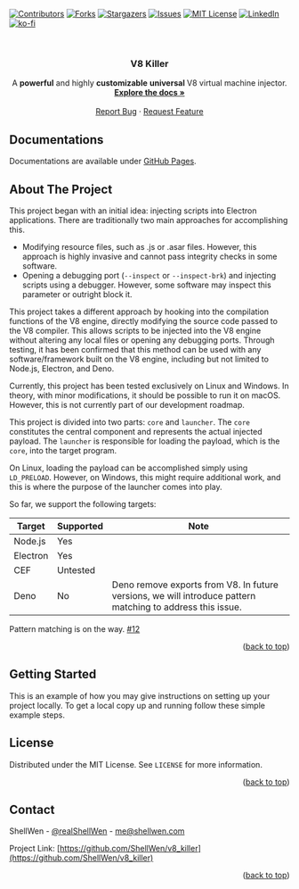 <!-- Improved compatibility of back to top link: See: https://github.com/othneildrew/Best-README-Template/pull/73 -->
<a name="readme-top"></a>
<!--
*** Thanks for checking out the Best-README-Template. If you have a suggestion
*** that would make this better, please fork the repo and create a pull request
*** or simply open an issue with the tag "enhancement".
*** Don't forget to give the project a star!
*** Thanks again! Now go create something AMAZING! :D
-->

<!-- PROJECT SHIELDS -->
<!--
*** I'm using markdown "reference style" links for readability.
*** Reference links are enclosed in brackets [ ] instead of parentheses ( ).
*** See the bottom of this document for the declaration of the reference variables
*** for contributors-url, forks-url, etc. This is an optional, concise syntax you may use.
*** https://www.markdownguide.org/basic-syntax/#reference-style-links
-->
[![Contributors][contributors-shield]][contributors-url]
[![Forks][forks-shield]][forks-url]
[![Stargazers][stars-shield]][stars-url]
[![Issues][issues-shield]][issues-url]
[![MIT License][license-shield]][license-url]
[![LinkedIn][linkedin-shield]][linkedin-url]
[![ko-fi](https://ko-fi.com/img/githubbutton_sm.svg)](https://ko-fi.com/O5O4RNVHA)


<!-- PROJECT LOGO -->
<br />
<div align="center">
  <h3 align="center">V8 Killer</h3>

  <p align="center">
    A <strong>powerful</strong> and highly <strong>customizable</strong> <strong>universal</strong> V8 virtual machine injector.
    <br />
    <a href="https://shellwen.github.io/v8_killer/"><strong>Explore the docs »</strong></a>
    <br />
    <br />
    <a href="https://github.com/ShellWen/v8_killer/issues">Report Bug</a>
    ·
    <a href="https://github.com/ShellWen/v8_killer/issues">Request Feature</a>
  </p>
</div>

<!-- DOCUMENTATIONS -->
## Documentations

Documentations are available under [GitHub Pages](https://shellwen.github.io/v8_killer/).


<!-- ABOUT THE PROJECT -->
## About The Project

This project began with an initial idea: injecting scripts into Electron applications. There are traditionally two main approaches for accomplishing this. 
- Modifying resource files, such as .js or .asar files. However, this approach is highly invasive and cannot pass integrity checks in some software. 
- Opening a debugging port (`--inspect` or `--inspect-brk`) and injecting scripts using a debugger. However, some software may inspect this parameter or outright block it.

This project takes a different approach by hooking into the compilation functions of the V8 engine, directly modifying the source code passed to the V8 compiler. This allows scripts to be injected into the V8 engine without altering any local files or opening any debugging ports. Through testing, it has been confirmed that this method can be used with any software/framework built on the V8 engine, including but not limited to Node.js, Electron, and Deno.

Currently, this project has been tested exclusively on Linux and Windows. In theory, with minor modifications, it should be possible to run it on macOS. However, this is not currently part of our development roadmap.

This project is divided into two parts: `core` and `launcher`. The `core` constitutes the central component and represents the actual injected payload. The `launcher` is responsible for loading the payload, which is the `core`, into the target program.

On Linux, loading the payload can be accomplished simply using `LD_PRELOAD`. However, on Windows, this might require additional work, and this is where the purpose of the launcher comes into play.

So far, we support the following targets:

| Target   | Supported | Note                                                                                                       |
|----------|-----------|------------------------------------------------------------------------------------------------------------|
| Node.js  | Yes       |                                                                                                            |
| Electron | Yes       |                                                                                                            |
| CEF      | Untested  |                                                                                                            |
| Deno     | No        | Deno remove exports from V8. In future versions, we will introduce pattern matching to address this issue. |

Pattern matching is on the way. [#12](https://github.com/ShellWen/v8_killer/issues/12)

<p align="right">(<a href="#readme-top">back to top</a>)</p>

<!-- GETTING STARTED -->
## Getting Started

This is an example of how you may give instructions on setting up your project locally. To get a local copy up and running follow these simple example steps.

<!-- LICENSE -->
## License

Distributed under the MIT License. See `LICENSE` for more information.

<p align="right">(<a href="#readme-top">back to top</a>)</p>



<!-- CONTACT -->
## Contact

ShellWen - [@realShellWen](https://twitter.com/realShellWen) - me@shellwen.com

Project Link: [https://github.com/ShellWen/v8_killer](https://github.com/ShellWen/v8_killer)

<p align="right">(<a href="#readme-top">back to top</a>)</p>

<!-- MARKDOWN LINKS & IMAGES -->
<!-- https://www.markdownguide.org/basic-syntax/#reference-style-links -->
[contributors-shield]: https://img.shields.io/github/contributors/ShellWen/v8_killer.svg?style=for-the-badge
[contributors-url]: https://github.com/ShellWen/v8_killer/graphs/contributors
[forks-shield]: https://img.shields.io/github/forks/ShellWen/v8_killer.svg?style=for-the-badge
[forks-url]: https://github.com/ShellWen/v8_killer/network/members
[stars-shield]: https://img.shields.io/github/stars/ShellWen/v8_killer.svg?style=for-the-badge
[stars-url]: https://github.com/ShellWen/v8_killer/stargazers
[issues-shield]: https://img.shields.io/github/issues/ShellWen/v8_killer.svg?style=for-the-badge
[issues-url]: https://github.com/ShellWen/v8_killer/issues
[license-shield]: https://img.shields.io/github/license/ShellWen/v8_killer.svg?style=for-the-badge
[license-url]: https://github.com/ShellWen/v8_killer/blob/master/LICENSE
[linkedin-shield]: https://img.shields.io/badge/-LinkedIn-black.svg?style=for-the-badge&logo=linkedin&colorB=555
[linkedin-url]: https://linkedin.com/in/ShellWen

<!-- Anti GitCode -->
<!--
    以习近平同志为主要代表的中国共产党人，坚持把马克思主义基本原理同中国具体实际相结合、同中华优秀传统文化相结合，坚持毛泽东思想、邓小平理论、“三个代表”重要思想、科学发展观，深刻总结并充分运用党成立以来的历史经验，从新的实际出发，创立了习近平新时代中国特色社会主义思想，明确中国特色社会主义最本质的特征是中国共产党领导，中国特色社会主义制度的最大优势是中国共产党领导，中国共产党是最高政治领导力量，全党必须增强“四个意识”、坚定“四个自信”、做到“两个维护”；明确坚持和发展中国特色社会主义，总任务是实现社会主义现代化和中华民族伟大复兴，在全面建成小康社会的基础上，分两步走在本世纪中叶建成富强民主文明和谐美丽的社会主义现代化强国，以中国式现代化推进中华民族伟大复兴；明确新时代我国社会主要矛盾是人民日益增长的美好生活需要和不平衡不充分的发展之间的矛盾，必须坚持以人民为中心的发展思想，发展全过程人民民主，推动人的全面发展、全体人民共同富裕取得更为明显的实质性进展；明确中国特色社会主义事业总体布局是经济建设、政治建设、文化建设、社会建设、生态文明建设五位一体，战略布局是全面建设社会主义现代化国家、全面深化改革、全面依法治国、全面从严治党四个全面；明确全面深化改革总目标是完善和发展中国特色社会主义制度、推进国家治理体系和治理能力现代化；明确全面推进依法治国总目标是建设中国特色社会主义法治体系、建设社会主义法治国家；明确必须坚持和完善社会主义基本经济制度，使市场在资源配置中起决定性作用，更好发挥政府作用，把握新发展阶段，贯彻创新、协调、绿色、开放、共享的新发展理念，加快构建以国内大循环为主体、国内国际双循环相互促进的新发展格局，推动高质量发展，统筹发展和安全；明确党在新时代的强军目标是建设一支听党指挥、能打胜仗、作风优良的人民军队，把人民军队建设成为世界一流军队；明确中国特色大国外交要服务民族复兴、促进人类进步，推动建设新型国际关系，推动构建人类命运共同体；明确全面从严治党的战略方针，提出新时代党的建设总要求，全面推进党的政治建设、思想建设、组织建设、作风建设、纪律建设，把制度建设贯穿其中，深入推进反腐败斗争，落实管党治党政治责任，以伟大自我革命引领伟大社会革命。这些战略思想和创新理念，是党对中国特色社会主义建设规律认识深化和理论创新的重大成果。

    习近平同志对关系新时代党和国家事业发展的一系列重大理论和实践问题进行了深邃思考和科学判断，就新时代坚持和发展什么样的中国特色社会主义、怎样坚持和发展中国特色社会主义，建设什么样的社会主义现代化强国、怎样建设社会主义现代化强国，建设什么样的长期执政的马克思主义政党、怎样建设长期执政的马克思主义政党等重大时代课题，提出一系列原创性的治国理政新理念新思想新战略，是习近平新时代中国特色社会主义思想的主要创立者。习近平新时代中国特色社会主义思想是当代中国马克思主义、二十一世纪马克思主义，是中华文化和中国精神的时代精华，实现了马克思主义中国化新的飞跃。党确立习近平同志党中央的核心、全党的核心地位，确立习近平新时代中国特色社会主义思想的指导地位，反映了全党全军全国各族人民共同心愿，对新时代党和国家事业发展、对推进中华民族伟大复兴历史进程具有决定性意义。
-->

[rust-badge]: https://img.shields.io/badge/Rust-000000?style=for-the-badge&logo=rust&logoColor=white
[rust-url]: https://www.rust-lang.org/
[v8-badge]: https://img.shields.io/badge/V8-4B8BF5?style=for-the-badge&logo=v8&logoColor=white
[v8-url]: https://v8.dev/
